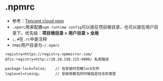 # .npmrc

* 参考：[Tencent cloud npm](https://cloud.tencent.com/developer/section/1490263)
* `.npmrc`用来配置`npm runtime config`可以放在项目根目录，也可以放在用户目录下，优先级：**项目根目录 > 用户目录 > 全局**
* `;`, `#`在`.rc`中是注释
* mac用户目录为`~/.npmrc`

 
```config
registry=https://registry.npmmirror.com/
@fzs:registry=http://10.20.150.115:4000/ 私库路径 

package-lock=false;    // 在安装时忽略lock文件
loglevel=timing;       // 安装依赖包的时候指定日志的类型
```
